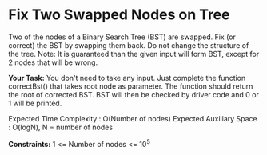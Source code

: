 # Fix Two Swapped Nodes on Tree

Two of the nodes of a Binary Search Tree (BST) are swapped. Fix (or correct) the BST by swapping them back. Do not change the structure of the tree.
Note: It is guaranteed than the given input will form BST, except for 2 nodes that will be wrong.

**Your Task:**
You don't need to take any input. Just complete the function correctBst() that takes root node as parameter. The function should return the root of corrected BST. BST will then be checked by driver code and 0 or 1 will be printed.

Expected Time Complexity : O(Number of nodes)
Expected Auxiliary Space : O(logN), N = number of nodes
 
**Constraints:**
1 <= Number of nodes <= 10<sup>5</sup>